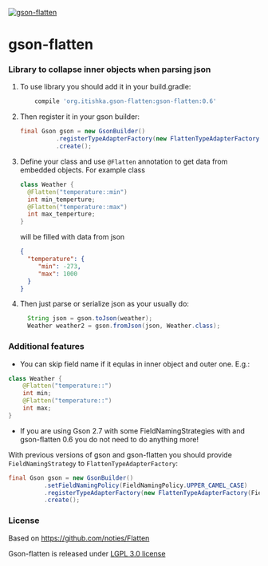 [ ![gson-flatten](https://api.bintray.com/packages/tishka17/maven/gson-flatten/images/download.svg) ](https://bintray.com/tishka17/maven/gson-flatten/_latestVersion)


# gson-flatten
### Library to collapse inner objects when parsing json

1. To use library you should add it in your build.gradle:
    ```gradle
        compile 'org.itishka.gson-flatten:gson-flatten:0.6'
    ```

2. Then register it in your gson builder:
    ```java
    final Gson gson = new GsonBuilder()
              .registerTypeAdapterFactory(new FlattenTypeAdapterFactory())
              .create();
    ```
3. Define your class and use `@Flatten` annotation to get data from embedded objects. For example class
    ``` java
    class Weather {
      @Flatten("temperature::min")
      int min_temperture;
      @Flatten("temperature::max")
      int max_temperture;
    }
    ```
    will be filled with data from json
    ``` json
    {
      "temperature": {
         "min": -273,
         "max": 1000
      }
    }
    ```

4. Then just parse or serialize json as your usually do:
    ```java
      String json = gson.toJson(weather);
      Weather weather2 = gson.fromJson(json, Weather.class);
    ```

### Additional features
* You can skip field name if it equlas in inner object and outer one. E.g.:
```java
class Weather {
    @Flatten("temperature::")
    int min;
    @Flatten("temperature::")
    int max;
}
```

* If you are using Gson 2.7 with some FieldNamingStrategies with and gson-flatten 0.6 you do not need to do anything more!
 
With previous versions of gson and gson-flatten you should provide `FieldNamingStrategy` to `FlattenTypeAdapterFactory`:
```java
final Gson gson = new GsonBuilder()
          .setFieldNamingPolicy(FieldNamingPolicy.UPPER_CAMEL_CASE)
          .registerTypeAdapterFactory(new FlattenTypeAdapterFactory(FieldNamingPolicy.UPPER_CAMEL_CASE))
          .create();
```

### License
Based on https://github.com/noties/Flatten 

Gson-flatten is released under [LGPL 3.0 license](http://www.gnu.org/licenses/lgpl-3.0.txt)

